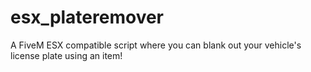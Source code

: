 # esx_plateremover
 A FiveM ESX compatible script where you can blank out your vehicle's license plate using an item!
